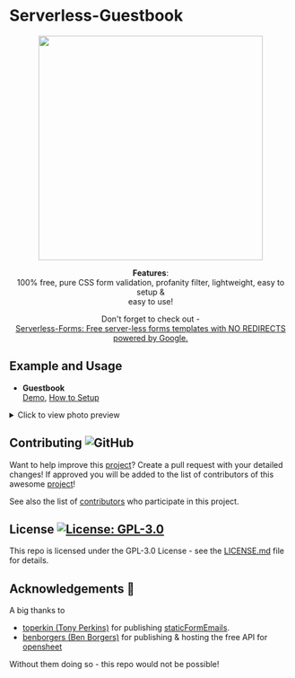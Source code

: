 # Serverless-Guestbook
<div align="center">
 
<img height="400" src="https://i.imgur.com/g07tMfv.png"></img> 
 
<b>Features</b>:<br>100% free, pure CSS form validation, profanity filter, lightweight, easy to setup & <br>
  easy to use!
  
  
   
  Don't forget to check out - <br> [Serverless-Forms: Free server-less forms templates with NO REDIRECTS powered by Google.](https://github.com/MarketingPipeline/Serverless-Forms)

</div>

## Example and Usage
- **Guestbook**  
  [Demo](https://MarketingPipeline.github.io/Serverless-Guestbook/),
   [How to Setup](https://github.com/MarketingPipeline/Serverless-Guestbook/HOW_TO_USE.md)
    

 
 
  
  
  

<details>
  <summary>Click to view photo preview</summary>
  <br>
<img src="https://i.imgur.com/eKIdy7l.png"></img>
</details>



## Contributing ![GitHub](https://img.shields.io/github/contributors/MarketingPipeline/Serverless-Forms)

Want to help improve this [project](https://github.com/MarketingPipeline/Serverless-Forms/)? Create a pull request with your detailed changes! If approved you will be added to the list of contributors of this awesome [project](https://github.com/MarketingPipeline/Serverless-Forms/)!

See also the list of
[contributors](https://github.com/MarketingPipeline/Serverless-Forms/graphs/contributors) who
participate in this project.

## License <a href="https://github.com/MarketingPipeline/Serverless-Forms/blob/main/LICENSE"> <img alt="License: GPL-3.0" src="https://img.shields.io/github/license/MarketingPipeline/Serverless-Forms"></img></a>


This repo is licensed under the GPL-3.0 License - see the
[LICENSE.md](https://github.com/MarketingPipeline/Serverless-Forms/blob/main/LICENSE) file for
details.

## Acknowledgements 💙

A big thanks to 
- [toperkin (Tony Perkins)](https://github.com/toperkin/) for publishing [staticFormEmails](https://github.com/toperkin/staticFormEmails). 
- [benborgers (Ben Borgers)](https://github.com/benborgers) for publishing & hosting the free API for [opensheet](https://github.com/benborgers/opensheet)

Without them doing so - this repo would not be possible!
